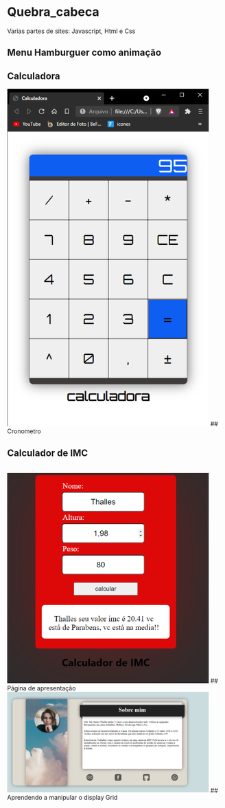 # Quebra_cabeca
 Varias partes de sites: Javascript, Html e Css
 
## Menu Hamburguer como animação
 
## Calculadora
<img width="470" src="src/assets/to_readme/imagem_calculadora.PNG">
## Cronometro
 
## Calculador de IMC
<br>
<img width="470" src="src/assets/to_readme/IMC.PNG">
## Página de apresentação
<br>
<img width="470" src="src/assets/to_readme/ExemploPagina_Apresentacao.PNG">
## Aprendendo a manipular o display Grid
